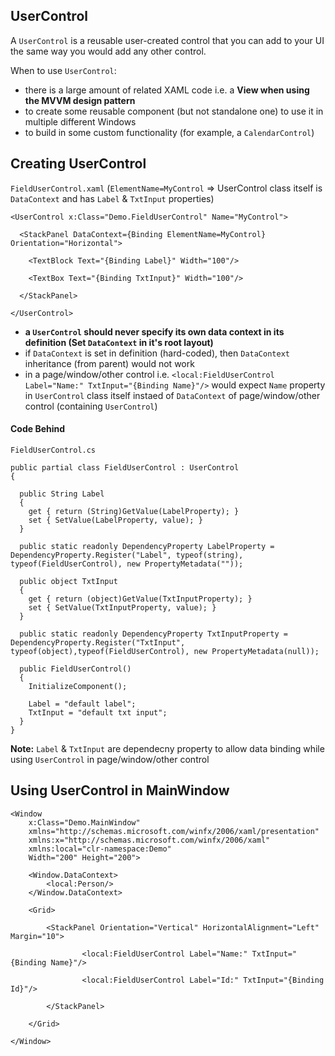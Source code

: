 ## UserControl
A `UserControl` is a reusable user-created control that you can add to your UI the same way you would add any other control.

When to use `UserControl`:
* there is a large amount of related XAML code i.e. a **View when using the MVVM design pattern**
* to create some reusable component (but not standalone one) to use it in multiple different Windows
* to build in some custom functionality (for example, a `CalendarControl`)

## Creating UserControl

`FieldUserControl.xaml` (`ElementName=MyControl` => UserControl class itself is `DataContext` and has `Label` & `TxtInput` properties)
```
<UserControl x:Class="Demo.FieldUserControl" Name="MyControl">

  <StackPanel DataContext={Binding ElementName=MyControl} Orientation="Horizontal">
  
    <TextBlock Text="{Binding Label}" Width="100"/>
	
    <TextBox Text="{Binding TxtInput}" Width="100"/>
	
  </StackPanel>
  
</UserControl>
```

* **a `UserControl` should never specify its own data context in its definition (Set `DataContext` in it's root layout)**
* if `DataContext` is set in definition (hard-coded), then `DataContext` inheritance (from parent) would not work
* in a page/window/other control i.e. `<local:FieldUserControl Label="Name:" TxtInput="{Binding Name}"/>` would expect `Name` property in `UserControl` class itself instaed of `DataContext` of page/window/other control (containing `UserControl`)

#### Code Behind
`FieldUserControl.cs`
```
public partial class FieldUserControl : UserControl
{

  public String Label
  {
    get { return (String)GetValue(LabelProperty); }
    set { SetValue(LabelProperty, value); }
  }
  
  public static readonly DependencyProperty LabelProperty = DependencyProperty.Register("Label", typeof(string), typeof(FieldUserControl), new PropertyMetadata(""));
  
  public object TxtInput
  {
    get { return (object)GetValue(TxtInputProperty); }
    set { SetValue(TxtInputProperty, value); }
  }

  public static readonly DependencyProperty TxtInputProperty = DependencyProperty.Register("TxtInput", typeof(object),typeof(FieldUserControl), new PropertyMetadata(null));

  public FieldUserControl()
  {
    InitializeComponent();
	
	Label = "default label";
	TxtInput = "default txt input";
  }
}
```
**Note:** `Label` & `TxtInput` are dependecny property to allow data binding while using `UserControl` in page/window/other control

## Using UserControl in MainWindow
```
<Window
    x:Class="Demo.MainWindow"
    xmlns="http://schemas.microsoft.com/winfx/2006/xaml/presentation"
    xmlns:x="http://schemas.microsoft.com/winfx/2006/xaml"
    xmlns:local="clr-namespace:Demo"
    Width="200" Height="200">
	
    <Window.DataContext>
        <local:Person/>
    </Window.DataContext>
	
    <Grid>

        <StackPanel Orientation="Vertical" HorizontalAlignment="Left" Margin="10">

                <local:FieldUserControl Label="Name:" TxtInput="{Binding Name}"/>

                <local:FieldUserControl Label="Id:" TxtInput="{Binding Id}"/>

        </StackPanel>

    </Grid>
  
</Window>
```
